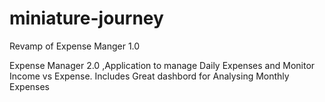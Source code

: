 # miniature-journey
Revamp of Expense Manger 1.0

Expense Manager 2.0 ,Application to manage Daily Expenses and Monitor Income vs Expense.
Includes Great dashbord for Analysing Monthly Expenses
